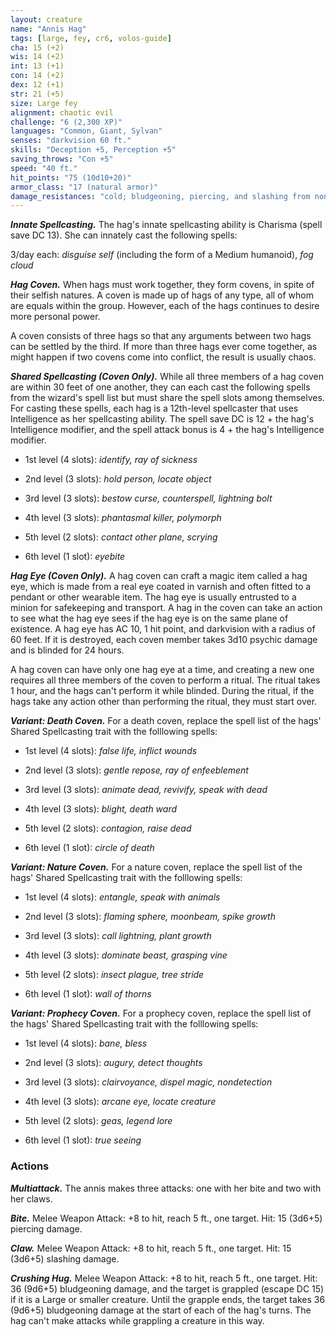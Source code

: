 ```yaml
---
layout: creature
name: "Annis Hag"
tags: [large, fey, cr6, volos-guide]
cha: 15 (+2)
wis: 14 (+2)
int: 13 (+1)
con: 14 (+2)
dex: 12 (+1)
str: 21 (+5)
size: Large fey
alignment: chaotic evil
challenge: "6 (2,300 XP)"
languages: "Common, Giant, Sylvan"
senses: "darkvision 60 ft."
skills: "Deception +5, Perception +5"
saving_throws: "Con +5"
speed: "40 ft."
hit_points: "75 (10d10+20)"
armor_class: "17 (natural armor)"
damage_resistances: "cold; bludgeoning, piercing, and slashing from nonmagical attacks"
---
```


***Innate Spellcasting.*** The hag's innate spellcasting ability is Charisma (spell save DC 13). She can innately cast the following spells:

3/day each: <i>disguise self</i> (including the form of a Medium humanoid), <i>fog cloud</i>

***Hag Coven.*** When hags must work together, they form covens, in spite of their selfish natures. A coven is made up of hags of any type, all of whom are equals within the group. However, each of the hags continues to desire more personal power.

A coven consists of three hags so that any arguments between two hags can be settled by the third. If more than three hags ever come together, as might happen if two covens come into conflict, the result is usually chaos.

***Shared Spellcasting (Coven Only).*** While all three members of a hag coven are within 30 feet of one another, they can each cast the following spells from the wizard's spell list but must share the spell slots among themselves. For casting these spells, each hag is a 12th-level spellcaster that uses Intelligence as her spellcasting ability. The spell save DC is 12 + the hag's Intelligence modifier, and the spell attack bonus is 4 + the hag's Intelligence modifier.

* 1st level (4 slots): <i>identify, ray of sickness</i>

* 2nd level (3 slots): <i>hold person, locate object</i>

* 3rd level (3 slots): <i>bestow curse, counterspell, lightning bolt</i>

* 4th level (3 slots): <i>phantasmal killer, polymorph</i>

* 5th level (2 slots): <i>contact other plane, scrying</i>

* 6th level (1 slot): <i>eyebite</i>

***Hag Eye (Coven Only).*** A hag coven can craft a magic item called a hag eye, which is made from a real eye coated in varnish and often fitted to a pendant or other wearable item. The hag eye is usually entrusted to a minion for safekeeping and transport. A hag in the coven can take an action to see what the hag eye sees if the hag eye is on the same plane of existence. A hag eye has AC 10, 1 hit point, and darkvision with a radius of 60 feet. If it is destroyed, each coven member takes 3d10 psychic damage and is blinded for 24 hours.

A hag coven can have only one hag eye at a time, and creating a new one requires all three members of the coven to perform a ritual. The ritual takes 1 hour, and the hags can't perform it while blinded. During the ritual, if the hags take any action other than performing the ritual, they must start over.

***Variant: Death Coven.*** For a death coven, replace the spell list of the hags' Shared Spellcasting trait with the folllowing spells:

* 1st level (4 slots): <i>false life, inflict wounds</i>

* 2nd level (3 slots): <i>gentle repose, ray of enfeeblement</i>

* 3rd level (3 slots): <i>animate dead, revivify, speak with dead</i>

* 4th level (3 slots): <i>blight, death ward</i>

* 5th level (2 slots): <i>contagion, raise dead</i>

* 6th level (1 slot): <i>circle of death</i>

***Variant: Nature Coven.*** For a nature coven, replace the spell list of the hags' Shared Spellcasting trait with the folllowing spells:

* 1st level (4 slots): <i>entangle, speak with animals</i>

* 2nd level (3 slots): <i>flaming sphere, moonbeam, spike growth</i>

* 3rd level (3 slots): <i>call lightning, plant growth</i>

* 4th level (3 slots): <i>dominate beast, grasping vine</i>

* 5th level (2 slots): <i>insect plague, tree stride</i>

* 6th level (1 slot): <i>wall of thorns</i>

***Variant: Prophecy Coven.*** For a prophecy coven, replace the spell list of the hags' Shared Spellcasting trait with the folllowing spells:

* 1st level (4 slots): <i>bane, bless</i>

* 2nd level (3 slots): <i>augury, detect thoughts</i>

* 3rd level (3 slots): <i>clairvoyance, dispel magic, nondetection</i>

* 4th level (3 slots): <i>arcane eye, locate creature</i>

* 5th level (2 slots): <i>geas, legend lore</i>

* 6th level (1 slot): <i>true seeing</i>

### Actions

***Multiattack.*** The annis makes three attacks: one with her bite and two with her claws.

***Bite.*** Melee Weapon Attack: +8 to hit, reach 5 ft., one target. Hit: 15 (3d6+5) piercing damage.

***Claw.*** Melee Weapon Attack: +8 to hit, reach 5 ft., one target. Hit: 15 (3d6+5) slashing damage.

***Crushing Hug.*** Melee Weapon Attack: +8 to hit, reach 5 ft., one target. Hit: 36 (9d6+5) bludgeoning damage, and the target is grappled (escape DC 15) if it is a Large or smaller creature. Until the grapple ends, the target takes 36 (9d6+5) bludgeoning damage at the start of each of the hag's turns. The hag can't make attacks while grappling a creature in this way.
